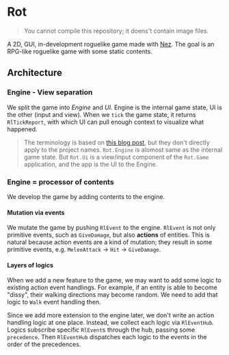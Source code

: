 # Rot
> You cannot compile this repository; it doens't contain image files.

A 2D, GUI, in-development roguelike game made with [Nez](https://github.com/prime31/Nez). The goal is an RPG-like roguelike game with some static contents.

## Architecture

### Engine - View separation
We split the game into *Engine* and *UI.* Engine is the internal game state, UI is the other (input and view). When we `tick` the game state, it returns `RlTickReport`, with which UI can pull enough context to visualize what happened.

> The terminology is based on [this blog post](https://journal.stuffwithstuff.com/2014/07/15/a-turn-based-game-loop/), but they don't directly apply to the project names. `Rot.Engine` is alomost same as the internal game state. But `Rot.Ui` is a view/input component of the `Rot.Game` application, and the app is the UI to the Engine.

### Engine = processor of contents
We develop the game by adding contents to the engine.

#### Mutation via events
We mutate the game by pushing `RlEvent` to the engine. `RlEvent` is not only primitive events, such as `GiveDamage`, but also **actions** of entities. This is natural because action events are a kind of mutation; they result in some primitive events, e.g. `MeleeAttack` → `Hit` → `GiveDamage`.

#### Layers of logics
When we add a new feature to the game, we may want to add some logic to existing action event handlings. For example, if an entity is able to become "dissy", their walking directions may become random. We need to add that logic to `Walk` event handling then.

Since we add more extension to the engine later, we don't write an action handling logic at one place. Instead, we collect each logic via `RlEventHub`. Logics subscribe specific `RlEvent`s through the hub, passing some `precedence`. Then `RlEventHub` dispatches each logic to the events in the order of the precedences.
